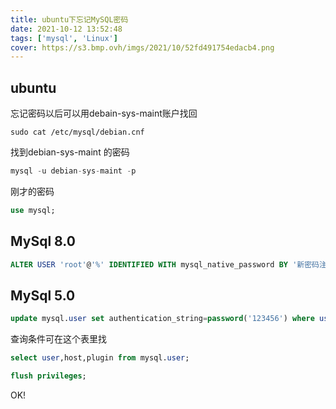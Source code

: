```yaml
---
title: ubuntu下忘记MySQL密码
date: 2021-10-12 13:52:48
tags: ['mysql', 'Linux']
cover: https://s3.bmp.ovh/imgs/2021/10/52fd491754edacb4.png
---
```

## ubuntu

忘记密码以后可以用debain-sys-maint账户找回
```
sudo cat /etc/mysql/debian.cnf
```

找到debian-sys-maint 的密码

```sql
mysql -u debian-sys-maint -p
```

刚才的密码
```sql
use mysql;
```

## MySql 8.0
```sql
ALTER USER 'root'@'%' IDENTIFIED WITH mysql_native_password BY '新密码注意包含大小写数字特殊字符不然修改不过';
```

## MySql 5.0

```sql
update mysql.user set authentication_string=password('123456') where user='root' and Host ='localhost';
```
查询条件可在这个表里找

```sql
select user,host,plugin from mysql.user;
```
```sql
flush privileges;
```
OK!